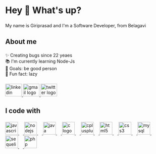 <h1 align="left">Hey 👋 What's up?</h1> 

###

<p align="left">My name is Giriprasad and I'm a Software Developer, from Belagavi</p>

###

<h2 align="left">About me</h2>

###

<p align="left">✨ Creating bugs since 22 yeaes<br>📚 I'm currently learning Node-Js<br>🎯 Goals: be good person<br>🎲 Fun fact: lazy</p>

###
<div align="left">
  <a href="https://www.linkedin.com/in/giriprasad-patil-443a7a206/" target="_blank">
    <img src="https://raw.githubusercontent.com/maurodesouza/profile-readme-generator/master/src/assets/icons/social/linkedin/default.svg" width="52" height="40" alt="linkedin logo"  />
  </a>
  <a href="mailto:giriprasadpatil42@gmail.com" target="_blank">
    <img src="https://raw.githubusercontent.com/maurodesouza/profile-readme-generator/master/src/assets/icons/social/gmail/default.svg" width="52" height="40" alt="gmail logo"  />
  </a>
  <a href="https://twitter.com/GiriprasadP9" target="_blank">
    <img src="https://raw.githubusercontent.com/maurodesouza/profile-readme-generator/master/src/assets/icons/social/twitter/default.svg" width="52" height="40" alt="twitter logo"  />
  </a>
</div>


<h2 align="left">I code with</h2>

###
  <div align="left">
            <a href="https://developer.mozilla.org/en-US/docs/Web/JavaScript">
                <img
                    src="https://cdn.jsdelivr.net/gh/devicons/devicon/icons/javascript/javascript-original.svg"
                    height="40" alt="javascript logo" />
                <img width="12" />
            </a>
            <a href="https://nodejs.org/en/docs">
                <img
                    src="https://cdn.jsdelivr.net/gh/devicons/devicon/icons/nodejs/nodejs-original.svg"
                    height="40" alt="nodejs logo" />
                <img width="12" />
            </a>
            <a href="https://docs.oracle.com/en/java/">
                <img
                    src="https://cdn.jsdelivr.net/gh/devicons/devicon/icons/java/java-original.svg"
                    height="40" alt="java logo" />
                <img width="12" />
            </a>
            <a href="https://devdocs.io/c/">
                <img
                    src="https://cdn.jsdelivr.net/gh/devicons/devicon/icons/c/c-original.svg"
                    height="40" alt="c logo" />
                <img width="12" />
            </a>
            <a href="https://devdocs.io/cpp/">
                <img
                    src="https://cdn.jsdelivr.net/gh/devicons/devicon/icons/cplusplus/cplusplus-original.svg"
                    height="40" alt="cplusplus logo" />
                <img width="12" />
            </a>
            <a href="https://devdocs.io/html/">
                <img
                    src="https://cdn.jsdelivr.net/gh/devicons/devicon/icons/html5/html5-original.svg"
                    height="40" alt="html5 logo" />
                <img width="12" />
            </a>
            <a href="https://devdocs.io/css/">
                <img
                    src="https://cdn.jsdelivr.net/gh/devicons/devicon/icons/css3/css3-original.svg"
                    height="40" alt="css3 logo" />
                <img width="12" />
            </a>
            <a href="https://dev.mysql.com/doc/">
                <img
                    src="https://cdn.jsdelivr.net/gh/devicons/devicon/icons/mysql/mysql-original.svg"
                    height="40" alt="mysql logo" />
                <img width="12" />
            </a>
            <a href="https://sequelize.org/">
                <img
                    src="https://cdn.jsdelivr.net/gh/devicons/devicon/icons/sequelize/sequelize-original.svg"
                    height="40" alt="sequelize logo" />
                <img width="12" />
            </a>
            <a href="https://www.php.net/docs.php">
                <img
                    src="https://cdn.jsdelivr.net/gh/devicons/devicon/icons/php/php-original.svg"
                    height="40" alt="php logo" />
            </a>
        </div>


